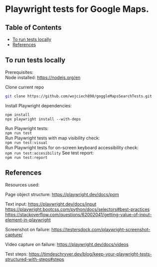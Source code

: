 # Playwright tests for Google Maps.

## Table of Contents

- [To run tests locally](#To-run-tests-locally)
- [References](#References)

## To run tests locally

Prerequisites:  
Node installed:
https://nodejs.org/en

Clone current repo

```sh
git clone https://github.com/wojciech890/goggleMapsSearchTests.git
```

Install Playwright dependencies:

```
npm install
npx playwright install --with-deps
```

Run Playwright tests:  
`npm run test`  
Run Playwright tests with map visibility check:  
`npm run test:visual`  
Run Playwright tests for on-screen keyboard accessibility check:  
`npm run test:accesibility`
See test report:  
`npm run test:report`

## References

Resources used:

Page object structure:
https://playwright.dev/docs/pom

Text input:
https://playwright.dev/docs/input
https://playwright.bootcss.com/python/docs/selectors#best-practices
https://stackoverflow.com/questions/62002041/getting-value-of-input-element-in-playwright

Screenshot on failure:
https://testersdock.com/playwright-screenshot-capture/

Video capture on failure:
https://playwright.dev/docs/videos

Test steps:
https://timdeschryver.dev/blog/keep-your-playwright-tests-structured-with-steps#steps
